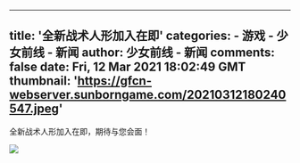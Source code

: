 
---
title: '全新战术人形加入在即'
categories: 
    - 游戏
    - 少女前线 - 新闻
author: 少女前线 - 新闻
comments: false
date: Fri, 12 Mar 2021 18:02:49 GMT
thumbnail: 'https://gfcn-webserver.sunborngame.com/20210312180240547.jpeg'
---

<div>   
<p>全新战术人形加入在即，期待与您会面！</p><p><img src="https://gfcn-webserver.sunborngame.com/20210312180240547.jpeg" style="max-width:100%;" referrerpolicy="no-referrer"><br></p>  
</div>
            